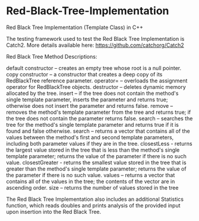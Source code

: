 # Red-Black-Tree-Implementation
Red Black Tree Implementation (Template Class) in C++

The testing framework used to test the Red Black Tree Implementation is Catch2.
More details available here: https://github.com/catchorg/Catch2

Red Black Tree Method Descriptions:

default constructor – creates an empty tree whose root is a null pointer.
copy constructor – a constructor that creates a deep copy of its RedBlackTree reference parameter.
operator= – overloads the assignment operator for RedBlackTree objects.
destructor – deletes dynamic memory allocated by the tree.
insert – if the tree does not contain the method's single template parameter, inserts the parameter and returns true; otherwise does not insert the parameter and returns false.
remove – removes the method's template parameter from the tree and returns true; if the tree does not contain the parameter returns false.
search – searches the tree for the method's single template parameter and returns true if it is found and false otherwise.
search – returns a vector that contains all of the values between the method's first and second template parameters, including both parameter values if they are in the tree.
closestLess - returns the largest value stored in the tree that is less than the method's single template parameter; returns the value of the parameter if there is no such value.
closestGreater - returns the smallest value stored in the tree that is greater than the method's single template parameter; returns the value of the parameter if there is no such value.
values – returns a vector that contains all of the values in the tree; the contents of the vector are in ascending order.
size – returns the number of values stored in the tree

The Red Black Tree Implementation also includes an additional Statistics function, which reads doubles and prints analysis of the provided input upon insertion into the Red Black Tree.
